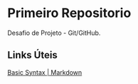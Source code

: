 # Primeiro Repositorio
Desafio de Projeto - Git/GitHub.

## Links Úteis
[Basic Syntax | Markdown](https://www.markdownguide.org/basic-syntax/)

